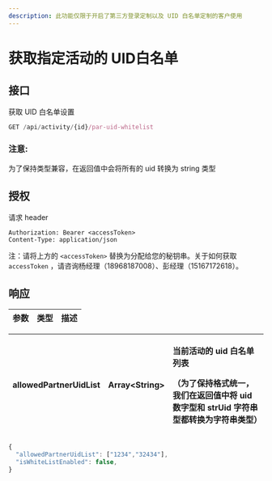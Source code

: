 ```yaml
---
description: 此功能仅限于开启了第三方登录定制以及 UID 白名单定制的客户使用
---
```


# 获取指定活动的 UID白名单

## 接口

获取 UID 白名单设置

```javascript
GET /api/activity/{id}/par-uid-whitelist
```

### 注意:

为了保持类型兼容，在返回值中会将所有的 uid 转换为 string 类型

## 授权

请求 header

```http
Authorization: Bearer <accessToken>
Content-Type: application/json
```

注：请将上方的 `<accessToken>` 替换为分配给您的秘钥串。关于如何获取 `accessToken` ，请咨询杨经理（18968187008）、彭经理（15167172618）。

## 响应

| 参数 | 类型 | 描述 |
| :--- | :--- | :--- |


<table>
  <thead>
    <tr>
      <th style="text-align:left">allowedPartnerUidList</th>
      <th style="text-align:left">Array&lt;String&gt;</th>
      <th style="text-align:left">
        <p>&#x5F53;&#x524D;&#x6D3B;&#x52A8;&#x7684; uid &#x767D;&#x540D;&#x5355;&#x5217;&#x8868;</p>
        <p>&#xFF08;&#x4E3A;&#x4E86;&#x4FDD;&#x6301;&#x683C;&#x5F0F;&#x7EDF;&#x4E00;&#xFF0C;&#x6211;&#x4EEC;&#x5728;&#x8FD4;&#x56DE;&#x503C;&#x4E2D;&#x5C06;
          uid &#x6570;&#x5B57;&#x578B;&#x548C; strUid &#x5B57;&#x7B26;&#x4E32;&#x578B;&#x90FD;&#x8F6C;&#x6362;&#x4E3A;&#x5B57;&#x7B26;&#x4E32;&#x7C7B;&#x578B;&#xFF09;</p>
      </th>
    </tr>
  </thead>
  <tbody></tbody>
</table>

```javascript
{
  "allowedPartnerUidList": ["1234","32434"],
  "isWhiteListEnabled": false,
}
```


